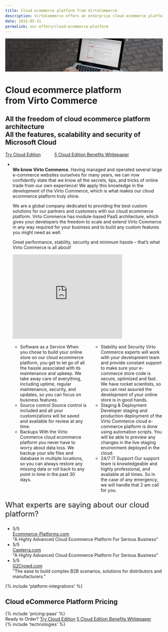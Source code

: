 ```yaml
---
title: Cloud ecommerce platform from VirtoCommerce
description: VirtoCommerce offers an enterprise cloud ecommerce platform designed to expand sales with simple and exciting ecommerce solutions.
date: 2015-05-31
permalink: our-offers/cloud-ecommerce-platform
---
```

<div class="slider">
    <img alt="" src="../assets/images/bg-enterprise.jpg" class="slider-bg">
    <div class="responsive">
        <div class="slider-info">
            <h1 class="slider-title">Cloud ecommerce platform<br />from Virto Commerce </h1>
            <h2 class="slider-descr">
                All the freedom of cloud ecommerce platform architecture<br />
                All the features, scalability and security of Microsoft Cloud
            </h2>
            <a class="button fill" href="/contact-us" style="margin-right: 40px;">Try Cloud Edition</a>
            <a class="button fill" href="/download-whitepaper">5 Cloud Edition Benefits Whitepaper</a>
        </div>
    </div>
</div>
<!-- Proposal -->
<div class="roadmap __responsive">
    <ul class="list">
        <li class="list-item">
            <div class="col-w buffer-top">
                <div class="col __col-60">
                    <p class="roadmap-descr">
                        <br /><b>We know Virto Commerce</b>. Having managed and operated several large e-commerce websites ourselves for many years, we can now confidently state that we know all the secrets, tips, and tricks of online trade from our own experience!  We apply this knowledge in the development of the Virto Commerce, which is what makes our cloud ecommerce platform truly shine.
                    </p>
                    <p class="roadmap-descr">We are a global company dedicated to providing the best custom solutions for our partners and customers with our cloud ecommerce platform. Virto Commerce has module-based PaaS architecture, which gives your developers the freedom to scale and extend Virto Commerce in any way required for your business and to build any custom features you might need as well. </p>
                    <p class="roadmap-descr">
                        Great performance, stability, security and minimum hassle – that’s what Virto Commerce is all about!
                    </p>
                </div>
                <div class="col __col-40 text-center">
                    <p></p>
                    <iframe width="350" height="270" src="https://www.youtube.com/embed/22BMH86RQys?ecver=1" frameborder="0" allowfullscreen></iframe>
                </div>
            </div>
            <div class="columns">
                <div class="column">
                    <div class="block">
                        <ul class="list">
                            <li>
                                <span class="title">Software as a Service</span>
                                <span class="descr">When you chose to build your online store on our cloud ecommerce platform, you get to let go of all the hassle associated with its maintenance and upkeep. We take away care of everything, including uptime, regular maintenance, security, and updates, so you can focus on business features.</span>
                            </li>
                            <li>
                                <span class="title">Source control</span>
                                <span class="descr">Source control is included and all your customizations will be saved and available for review at any time.</span>
                            </li>
                            <li>
                                <span class="title">
                                    Backups
                                </span>
                                <span class="descr">With the Virto Commerce cloud ecommerce platform you never have to worry about data loss. We backup your site files and database in multiple locations, so you can always restore any missing data or roll back to any point in time in the past 30 days.</span>
                            </li>
                        </ul>
                    </div>
                </div>
                <div class="column">
                    <div class="block">
                        <ul class="list">
                            <li>
                                <span class="title">
                                    Stability and Security
                                </span>
                                <span class="descr">Virto Commerce experts will work with your development team and provide constant support to make sure your e-commerce store code is secure, optimized and fast. We have rocket scientists, so you can rest assured the development of your online store is in good hands.
                            </li>
                            <li>
                                <span class="title">Staging & Deployment</span>
                                <span class="descr">Developer staging and production deployment of the Virto Commerce cloud e-commerce platform is done using automation scripts. You will be able to preview any changes in the live staging environment deployed in the cloud.</span>
                            </li>
                            <li>
                                <span class="title">
                                    24/7 IT Support
                                </span>
                                <span class="descr">Our support team is knowledgeable and highly professional, and available at all times. So in the case of any emergency, we will handle that 2 am call for you.</span>
                            </li>
                        </ul>
                    </div>
                </div>
            </div>
        </li>
    </ul>
</div>
<div class="responsive buffer-bot">
    <div class="text-center">
        <p style="font-size: 24px;">What experts are saying about our cloud platform?</p>
    </div>
    <ul class="list list-studios three-items">
        <li class="list-item">
            <div class="list-inner">
                <div class="list-body">
                    <div class="list-t">5/5</div>
                    <div class="list-text"><a href="https://ecommerce-platforms.com/articles/virtocommerce-review-highly-advanced-enterprise-ecommerce-platform-serious-business" target="_blank" rel="nofollow">Ecommerce-Platforms.com</a></div>
                    <div class="list-descr">"A Highly Advanced Cloud Ecommerce Platform For Serious Business"</div>
                </div>
            </div>
        </li>
        <li class="list-item">
            <div class="list-inner">
                <div class="list-body">
                    <div class="list-t">5/5</div>
                    <div class="list-text"><a href="https://www.capterra.com/p/147200/VirtoCommerce/" target="_blank" rel="nofollow">Capterra.com</a></div>
                    <div class="list-descr">
                        "A Highly Advanced Cloud Ecommerce Platform For Serious Business"
                    </div>
                </div>
            </div>
        </li>
        <li class="list-item">
            <div class="list-inner">
                <div class="list-body">
                    <div class="list-t">5/5</div>
                    <div class="list-text"><a href="https://www.g2crowd.com/products/virtocommerce/reviews" target="_blank" rel="nofollow">G2Crowd.com</a></div>
                    <div class="list-descr">
                        "The ease to build complex B2B scenarios, solutions for distributors and manufacturers."
                    </div>
                </div>
            </div>
        </li>
    </ul>
</div>
{% include 'platform-integrations' %}
<div class="responsive">
    <h2 class="head-title text-center">Cloud eCommerce Platform Pricing</h2>
    {% include 'pricing-paas' %}
</div>
<div class="try-it">
    <span class="try-it-text">Ready to Order?</span> <a class="button fill" href="/contact-us">Try Cloud Edition</a>
    <a class="button fill" href="/download-whitepaper">5 Cloud Edition Benefits Whitepaper</a>
</div>
{% include 'technologies' %}